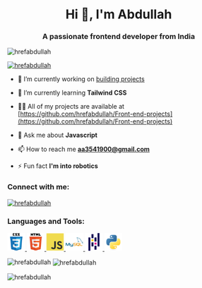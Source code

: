<h1 align="center">Hi 👋, I'm Abdullah</h1>
<h3 align="center">A passionate frontend developer from India</h3>

<p align="left"> <img src="https://komarev.com/ghpvc/?username=hrefabdullah&label=Profile%20views&color=0e75b6&style=flat" alt="hrefabdullah" /> </p>

<p align="left"> <a href="https://github.com/ryo-ma/github-profile-trophy"><img src="https://github-profile-trophy.vercel.app/?username=hrefabdullah" alt="hrefabdullah" /></a> </p>

- 🔭 I’m currently working on [building projects](https://github.com/hrefabdullah/Front-end-projects)

- 🌱 I’m currently learning **Tailwind CSS**

- 👨‍💻 All of my projects are available at [https://github.com/hrefabdullah/Front-end-projects](https://github.com/hrefabdullah/Front-end-projects)

- 💬 Ask me about **Javascript**

- 📫 How to reach me **aa3541900@gmail.com**

- ⚡ Fun fact **I'm into robotics**

<h3 align="left">Connect with me:</h3>
<p align="left">
<a href="https://linkedin.com/in/hrefabdullah" target="blank"><img align="center" src="https://raw.githubusercontent.com/rahuldkjain/github-profile-readme-generator/master/src/images/icons/Social/linked-in-alt.svg" alt="hrefabdullah" height="30" width="40" /></a>
</p>

<h3 align="left">Languages and Tools:</h3>
<p align="left"> <a href="https://www.w3schools.com/css/" target="_blank" rel="noreferrer"> <img src="https://raw.githubusercontent.com/devicons/devicon/master/icons/css3/css3-original-wordmark.svg" alt="css3" width="40" height="40"/> </a> <a href="https://www.w3.org/html/" target="_blank" rel="noreferrer"> <img src="https://raw.githubusercontent.com/devicons/devicon/master/icons/html5/html5-original-wordmark.svg" alt="html5" width="40" height="40"/> </a> <a href="https://developer.mozilla.org/en-US/docs/Web/JavaScript" target="_blank" rel="noreferrer"> <img src="https://raw.githubusercontent.com/devicons/devicon/master/icons/javascript/javascript-original.svg" alt="javascript" width="40" height="40"/> </a> <a href="https://www.mysql.com/" target="_blank" rel="noreferrer"> <img src="https://raw.githubusercontent.com/devicons/devicon/master/icons/mysql/mysql-original-wordmark.svg" alt="mysql" width="40" height="40"/> </a> <a href="https://pandas.pydata.org/" target="_blank" rel="noreferrer"> <img src="https://raw.githubusercontent.com/devicons/devicon/2ae2a900d2f041da66e950e4d48052658d850630/icons/pandas/pandas-original.svg" alt="pandas" width="40" height="40"/> </a> <a href="https://www.python.org" target="_blank" rel="noreferrer"> <img src="https://raw.githubusercontent.com/devicons/devicon/master/icons/python/python-original.svg" alt="python" width="40" height="40"/> </a> </p>

<p><img align="left" src="https://github-readme-stats.vercel.app/api/top-langs?username=hrefabdullah&show_icons=true&locale=en&layout=compact" alt="hrefabdullah" /></p>

<p>&nbsp;<img align="center" src="https://github-readme-stats.vercel.app/api?username=hrefabdullah&show_icons=true&locale=en" alt="hrefabdullah" /></p>

<p><img align="center" src="https://github-readme-streak-stats.herokuapp.com/?user=hrefabdullah&" alt="hrefabdullah" /></p>
